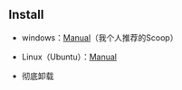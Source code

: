 ## Install
+ windows：[Manual](https://github.com/neovim/neovim/wiki/Installing-Neovim#scoop)（我个人推荐的Scoop）
+ Linux（Ubuntu）：[Manual](https://github.com/neovim/neovim/wiki/Installing-Neovim#ubuntu)

+ 彻底卸载